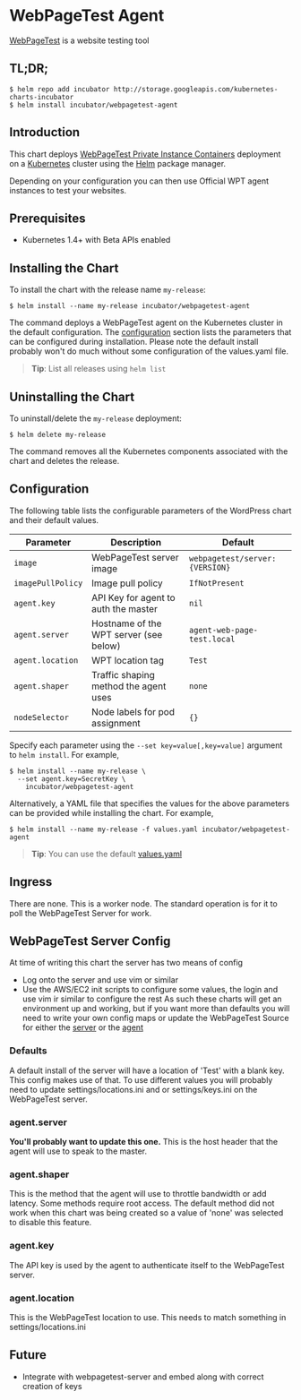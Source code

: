# WebPageTest Agent

[WebPageTest](https://webpagetest.org/) is a website testing tool

## TL;DR;

```console
$ helm repo add incubator http://storage.googleapis.com/kubernetes-charts-incubator
$ helm install incubator/webpagetest-agent
```

## Introduction

This chart deploys [WebPageTest Private Instance Containers](https://github.com/WPO-Foundation/webpagetest-docs/blob/master/user/Private%20Instances/README.md) deployment on a [Kubernetes](http://kubernetes.io) cluster using the [Helm](https://helm.sh) package manager.

Depending on your configuration you can then use Official WPT agent instances to test your websites.

## Prerequisites

- Kubernetes 1.4+ with Beta APIs enabled

## Installing the Chart

To install the chart with the release name `my-release`:

```console
$ helm install --name my-release incubator/webpagetest-agent
```

The command deploys a WebPageTest agent on the Kubernetes cluster in the default configuration. The [configuration](#configuration) section lists the parameters that can be configured during installation.
Please note the default install probably won't do much without some configuration of the values.yaml file.


> **Tip**: List all releases using `helm list`

## Uninstalling the Chart

To uninstall/delete the `my-release` deployment:

```console
$ helm delete my-release
```

The command removes all the Kubernetes components associated with the chart and deletes the release.

## Configuration

The following table lists the configurable parameters of the WordPress chart and their default values.

| Parameter                            | Description                                | Default                                                    |
| -------------------------------      | -------------------------------            | ---------------------------------------------------------- |
| `image`                              | WebPageTest server image                   | `webpagetest/server:{VERSION}`                              |
| `imagePullPolicy`                    | Image pull policy                          | `IfNotPresent`                                             |
| `agent.key`                          | API Key for agent to auth the master   | `nil`                                                      |
| `agent.server`                       | Hostname of the WPT server (see below)     | `agent-web-page-test.local`                                |
| `agent.location`                     | WPT location tag                           | `Test`                                                     |
| `agent.shaper`                       | Traffic shaping method the agent uses      | `none`                                                      |
| `nodeSelector`                       | Node labels for pod assignment             | `{}`                                                       |


Specify each parameter using the `--set key=value[,key=value]` argument to `helm install`. For example,

```console
$ helm install --name my-release \
  --set agent.key=SecretKey \
    incubator/webpagetest-agent
```

Alternatively, a YAML file that specifies the values for the above parameters can be provided while installing the chart. For example,

```console
$ helm install --name my-release -f values.yaml incubator/webpagetest-agent
```

> **Tip**: You can use the default [values.yaml](values.yaml)


## Ingress
There are none. This is a worker node. The standard operation is for it to poll the
WebPageTest Server for work.

## WebPageTest Server Config
At time of writing this chart the server has two means of config
* Log onto the server and use vim or similar
* Use the AWS/EC2 init scripts to configure some values, the login and use vim ir similar to configure the rest
As such these charts will get an environment up and working, but if you want more than defaults you will need to write your own config maps or update the WebPageTest Source for either the [server](https://github.com/WPO-Foundation/webpagetest) or the [agent](https://github.com/WPO-Foundation/wptagent)

### Defaults
A default install of the server will have a location of 'Test' with a blank key.
This config makes use of that. To use different values you will probably need to update
settings/locations.ini and or settings/keys.ini on the WebPageTest server.

### agent.server
**You'll probably want to update this one.**
This is the host header that the agent will use to speak to the master.

### agent.shaper
This is the method that the agent will use to throttle bandwidth or add latency. Some methods require root access.
The default method did not work when this chart was being created so a value of 'none' was selected to disable this feature.

### agent.key
The API key is used by the agent to authenticate itself to the WebPageTest server.

### agent.location
This is the WebPageTest location to use. This needs to match something in settings/locations.ini

## Future
* Integrate with webpagetest-server and embed along with correct creation of keys
